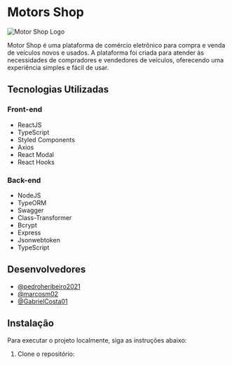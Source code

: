 # Motors Shop

![Motor Shop Logo](https://example.com/logo.png)

Motor Shop é uma plataforma de comércio eletrônico para compra e venda de veículos novos e usados. A plataforma foi criada para atender às necessidades de compradores e vendedores de veículos, oferecendo uma experiência simples e fácil de usar.

## Tecnologias Utilizadas

### Front-end

- ReactJS
- TypeScript
- Styled Components
- Axios
- React Modal
- React Hooks

### Back-end

- NodeJS
- TypeORM
- Swagger
- Class-Transformer
- Bcrypt
- Express
- Jsonwebtoken
- TypeScript

## Desenvolvedores

- [@pedroheribeiro2021](https://github.com/pedroheribeiro2021)
- [@marcosm02](https://github.com/marcosm02)
- [@GabrielCosta01](https://github.com/GabrielCosta01)

## Instalação

Para executar o projeto localmente, siga as instruções abaixo:

1. Clone o repositório:
